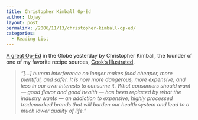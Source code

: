 ```yaml
---
title: Christopher Kimball Op-Ed
author: lbjay
layout: post
permalink: /2006/11/13/christopher-kimball-op-ed/
categories:
  - Reading List
---
```

<abbr class="unapi-id" title=""><!-- &nbsp; --></abbr> 

[A great Op-Ed][1] in the Globe yesterday by Christopher Kimball, the founder of one of my favorite recipe sources, [Cook&#8217;s Illustrated][2].

> *&#8220;[&#8230;] human interference no longer makes food cheaper, more plentiful, and safer. It is now more dangerous, more expensive, and less in our own interests to consume it. What consumers should want &#8212; good flavor and good health &#8212; has been replaced by what the industry wants &#8212; an addiction to expensive, highly processed trademarked brands that will burden our health system and lead to a much lower quality of life.&#8221;*

 [1]: http://www.boston.com/news/globe/editorial_opinion/oped/articles/2006/11/12/high_prices_unhealthy_foods/
 [2]: http://www.cooksillustrated.com/
